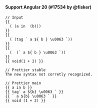 #### Support Angular 20 (#17534 by @fisker)

<!-- prettier-ignore -->
```angular
// Input
{{
  ( (a in  (b)))
}}
{{
  ( (tag ` a ${ b } \u0063 `))
}}
{{
  (  (` a ${ b } \u0063 `))
}}
{{ void(1 + 2) }}

// Prettier stable
The new syntax not corretly recognized.

// Prettier main
{{ a in b }}
{{ tag` a ${b} \u0063 ` }}
{{ ` a ${b} \u0063 ` }}
{{ void (1 + 2) }}
```
